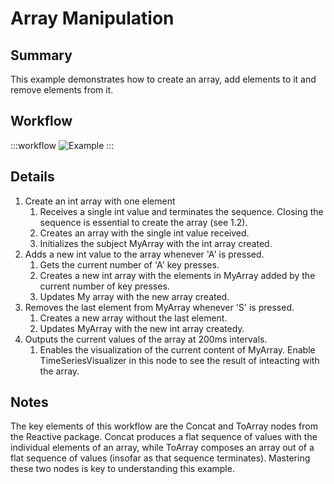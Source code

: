 # Array Manipulation

## Summary
This example demonstrates how to create an array, add elements to it and remove elements from it. 


## Workflow
:::workflow
![Example](~/workflows/BonsaiExamples/DataTypes/ArrayManipulation/ArrayManipulation.bonsai)
:::


## Details
1. Create an int array with one element
    1. Receives a single int value and terminates the sequence. Closing the sequence is essential to create the array (see 1.2). 
    2. Creates an array with the single int value received.
    3. Initializes the subject MyArray with the int array created.
2. Adds a new int value to the array whenever 'A' is pressed.
    1. Gets the current number of 'A' key presses.
    2. Creates a new int array with the elements in MyArray added by the current number of key presses.
    3. Updates My array with the new array created.
3. Removes the last element from MyArray whenever 'S' is pressed.
    1. Creates a new array without the last element.
    2. Updates MyArray with the new int array createdy.
4. Outputs the current values of the array at 200ms intervals.
    1. Enables the visualization of the current content of MyArray. Enable TimeSeriesVisualizer in this node to see the result of inteacting with the array.


## Notes
The key elements of this workflow are the Concat and ToArray nodes from the Reactive package. Concat produces a flat sequence of values with the individual elements of an array, while ToArray composes an array out of a flat sequence of values (insofar as that sequence terminates). Mastering these two nodes is key to understanding this example.

